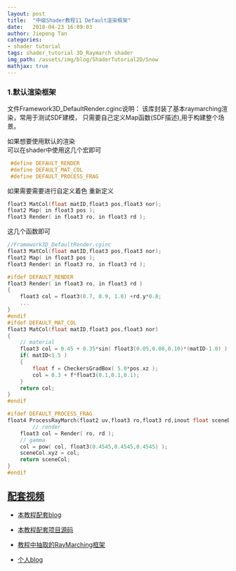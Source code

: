 ```yaml
---
layout: post
title:  "中级Shader教程11 Default渲染框架"
date:   2018-04-23 16:09:03
author: Jiepeng Tan
categories: 
- shader tutorial
tags: shader_tutorial 3D_Raymarch shader
img_path: /assets/img/blog/ShaderTutorial2D/Snow
mathjax: true
---
```


###  **1.默认渲染框架**
文件Framework3D_DefaultRender.cginc说明：
该库封装了基本raymarching渲染，常用于测试SDF建模，
只需要自己定义Map函数(SDF描述),用于构建整个场景。







如果想要使用默认的渲染  
可以在shader中使用这几个宏即可    

```c
 #define DEFAULT_RENDER
 #define DEFAULT_MAT_COL
 #define DEFAULT_PROCESS_FRAG
```

如果需要需要进行自定义着色 重新定义  
```c
float3 MatCol(float matID,float3 pos,float3 nor);  
float2 Map( in float3 pos );  
float3 Render( in float3 ro, in float3 rd );  
```

这几个函数即可  

```c
//Framework3D_DefaultRender.cginc
float3 MatCol(float matID,float3 pos,float3 nor);
float2 Map( in float3 pos );
float3 Render( in float3 ro, in float3 rd );

#ifdef DEFAULT_RENDER
float3 Render( in float3 ro, in float3 rd )
{ 
    float3 col = float3(0.7, 0.9, 1.0) +rd.y*0.8;
    ...
}
#endif
#ifdef DEFAULT_MAT_COL
float3 MatCol(float matID,float3 pos,float3 nor)
{ 
    // material        
    float3 col = 0.45 + 0.35*sin( float3(0.05,0.08,0.10)*(matID-1.0) );
    if( matID<1.5 )
    {       
        float f = CheckersGradBox( 5.0*pos.xz );
        col = 0.3 + f*float3(0.1,0.1,0.1);
    }
    return col;
}
#endif

#ifdef DEFAULT_PROCESS_FRAG
float4 ProcessRayMarch(float2 uv,float3 ro,float3 rd,inout float sceneDep,float4 sceneCol)  {
        // render   
    float3 col = Render( ro, rd );
    // gamma
    col = pow( col, float3(0.4545,0.4545,0.4545) );
    sceneCol.xyz = col;  
    return sceneCol;
} 
#endif
```


## [**配套视频**][40]  
- [本教程配套blog ][1]
- [本教程配套项目源码 ][2]
- [教程中抽取的RayMarching框架][3]
- [个人blog ][4]

  [1]: https://blog.csdn.net/tjw02241035621611/article/details/80038608
  [2]: https://github.com/JiepengTan/FishManShaderTutorial
  [40]:https://space.bilibili.com/308864667/channel/detail?cid=112754
  [3]: https://github.com/JiepengTan/Unity-Raymarching-Framework
  [4]: https://jiepengtan.github.io/
  